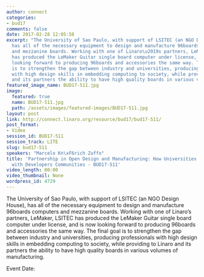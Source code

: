 ```yaml
---
author: connect
categories:
- bud17
comments: false
date: 2017-02-28 12:05:58
excerpt: "The University of Sao Paulo, with support of LSITEC (an NGO Design House),
  has all of the necessary equipment to design and manufacture 96boards computers
  and mezzanine boards. Working with one of Linaro\u2019s partners, LeMaker, LSITEC
  has produced the LeMaker Guitar single board computer under license, and is now
  looking forward to producing 96boards and accessories the same way. The final goal
  is to strengthen the gap between industry and universities, producing professionals
  with high design skills in embedding computing to society, while providing to Linaro
  and its partners the ability to have high quality boards in various volumes of manufacturing."
featured_image_name: BUD17-511.jpg
image:
  featured: true
  name: BUD17-511.jpg
  path: /assets/images/featured-images/BUD17-511.jpg
layout: post
link: http://connect.linaro.org/resource/bud17/bud17-511/
post_format:
- Video
session_id: BUD17-511
session_track: LITE
slug: bud17-511
speakers: "Marcelo Kn\xF6rich Zuffo"
title: 'Partnership in Open Design and Manufacturing: How Universities can Contribute
  with Developers Communities - BUD17-511'
video_length: 00:00
video_thumbnail: None
wordpress_id: 4729
---
```


The University of Sao Paulo, with support of LSITEC (an NGO Design House), has all of the necessary equipment to design and manufacture 96boards computers and mezzanine boards. Working with one of Linaro’s partners, LeMaker, LSITEC has produced the LeMaker Guitar single board computer under license, and is now looking forward to producing 96boards and accessories the same way. The final goal is to strengthen the gap between industry and universities, producing professionals with high design skills in embedding computing to society, while providing to Linaro and its partners the ability to have high quality boards in various volumes of manufacturing.

Event Date: